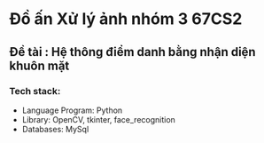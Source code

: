 # Đồ ấn Xử lý ảnh nhóm 3 67CS2

## Đề tài : Hệ thông điểm danh bằng nhận diện khuôn mặt

### Tech stack:
- Language Program: Python
- Library: OpenCV, tkinter, face_recognition  
- Databases: MySql